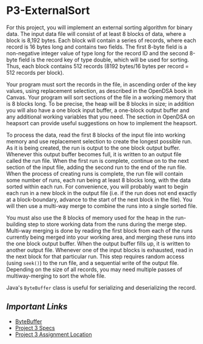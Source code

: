# P3-ExternalSort
For this project, you will implement an external sorting algorithm for binary data. The input data file will consist of at least 8 blocks of data, where a block is 8,192 bytes. Each block will contain a series of records, where each record is 16 bytes long and contains two fields. The first 8-byte field is a non-negative integer value of type long for the record ID and the second 8-byte field is the record key of type double, which will be used for sorting. Thus, each block contains 512 records (8192 bytes/16 bytes per record = 512 records per block).  

Your program must sort the records in the file, in ascending order of the key values, using replacement selection, as described in the OpenDSA book in Canvas. Your program will sort sections of the file in a working memory that is 8 blocks long. To be precise, the heap will be 8 blocks in size; in addition you will also have a one block input buffer, a one-block output buffer and any additional working variables that you need. The section in OpenDSA on heapsort can provide useful suggestions on how to implement the heapsort.   

To process the data, read the first 8 blocks of the input file into working memory and use replacement selection to create the longest possible run. As it is being created, the run is output to the one block output buffer. Whenever this output buffer becomes full, it is written to an output file called the run file. When the first run is complete, continue on to the next section of the input file, adding the second run to the end of the run file. When the process of creating runs is complete, the run file will contain some number of runs, each run being at least 8 blocks long, with the data sorted within each run. For convenience, you will probably want to begin each run in a new block in the output file (i.e. if the run does not end exactly at a block-boundary, advance to the start of the next block in the file). You will then use a multi-way merge to combine the runs into a single sorted file.  

You must also use the 8 blocks of memory used for the heap in the run-building step to store working data from the runs during the merge step. Multi-way merging is done by reading the first block from each of the runs currently being merged into your working area, and merging these runs into the one block output buffer. When the output buffer fills up, it is written to another output file. Whenever one of the input blocks is exhausted, read in the next block for that particular run. This step requires random access (using `seek()`) to the run file, and a sequential write of the output file. Depending on the size of all records, you may need multiple passes of multiway-merging to sort the whole file.

Java's `ByteBuffer` class is useful for serializing and deserializing the record.


## *Important Links* 
- [ByteBuffer](https://docs.oracle.com/javase/7/docs/api/java/nio/ByteBuffer.html)
- [Project 3 Specs](https://canvas.vt.edu/courses/145371/pages/project-3-specification)
- [Project 3 Assignment Location](https://canvas.vt.edu/courses/145371/assignments/1455578)
